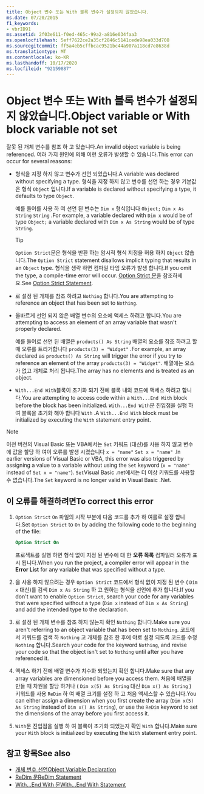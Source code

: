 ```yaml
---
title: Object 변수 또는 With 블록 변수가 설정되지 않았습니다.
ms.date: 07/20/2015
f1_keywords:
- vbrID91
ms.assetid: 2f03e611-f0ed-465c-99a2-a816e034faa3
ms.openlocfilehash: 5eff7622ce2a35cf2846c5141cede98ea033d708
ms.sourcegitcommit: ff5a4eb5cffbcac9521bc44a907a118cd7e8638d
ms.translationtype: MT
ms.contentlocale: ko-KR
ms.lasthandoff: 10/17/2020
ms.locfileid: "92159887"
---
```

# <a name="object-variable-or-with-block-variable-not-set"></a><span data-ttu-id="92c3f-102">Object 변수 또는 With 블록 변수가 설정되지 않았습니다.</span><span class="sxs-lookup"><span data-stu-id="92c3f-102">Object variable or With block variable not set</span></span>

<span data-ttu-id="92c3f-103">잘못 된 개체 변수를 참조 하 고 있습니다.</span><span class="sxs-lookup"><span data-stu-id="92c3f-103">An invalid object variable is being referenced.</span></span> <span data-ttu-id="92c3f-104">여러 가지 원인에 의해 이런 오류가 발생할 수 있습니다.</span><span class="sxs-lookup"><span data-stu-id="92c3f-104">This error can occur for several reasons:</span></span>

- <span data-ttu-id="92c3f-105">형식을 지정 하지 않고 변수가 선언 되었습니다.</span><span class="sxs-lookup"><span data-stu-id="92c3f-105">A variable was declared without specifying a type.</span></span> <span data-ttu-id="92c3f-106">형식을 지정 하지 않고 변수를 선언 하는 경우 기본값은 형식 `Object` 입니다.</span><span class="sxs-lookup"><span data-stu-id="92c3f-106">If a variable is declared without specifying a type, it defaults to type `Object`.</span></span>

    <span data-ttu-id="92c3f-107">예를 들어를 사용 하 여 선언 된 변수는 `Dim x` 형식입니다 `Object;` `Dim x As String` `String` .</span><span class="sxs-lookup"><span data-stu-id="92c3f-107">For example, a variable declared with `Dim x` would be of type `Object;` a variable declared with `Dim x As String` would be of type `String`.</span></span>

    > [!TIP]
    > <span data-ttu-id="92c3f-108">`Option Strict`문은 형식을 반환 하는 암시적 형식 지정을 허용 하지 `Object` 않습니다.</span><span class="sxs-lookup"><span data-stu-id="92c3f-108">The `Option Strict` statement disallows implicit typing that results in an `Object` type.</span></span> <span data-ttu-id="92c3f-109">형식을 생략 하면 컴파일 타임 오류가 발생 합니다.</span><span class="sxs-lookup"><span data-stu-id="92c3f-109">If you omit the type, a compile-time error will occur.</span></span> <span data-ttu-id="92c3f-110">[Option Strict 문](../statements/option-strict-statement.md)을 참조하세요.</span><span class="sxs-lookup"><span data-stu-id="92c3f-110">See [Option Strict Statement](../statements/option-strict-statement.md).</span></span>

- <span data-ttu-id="92c3f-111">로 설정 된 개체를 참조 하려고 `Nothing` 합니다.</span><span class="sxs-lookup"><span data-stu-id="92c3f-111">You are attempting to reference an object that has been set to `Nothing`.</span></span>

- <span data-ttu-id="92c3f-112">올바르게 선언 되지 않은 배열 변수의 요소에 액세스 하려고 합니다.</span><span class="sxs-lookup"><span data-stu-id="92c3f-112">You are attempting to access an element of an array variable that wasn't properly declared.</span></span>

    <span data-ttu-id="92c3f-113">예를 들어로 선언 된 배열은 `products() As String` 배열의 요소를 참조 하려고 할 때 오류를 트리거합니다 `products(3) = "Widget"` .</span><span class="sxs-lookup"><span data-stu-id="92c3f-113">For example, an array declared as `products() As String` will trigger the error if you try to reference an element of the array `products(3) = "Widget"`.</span></span> <span data-ttu-id="92c3f-114">배열에는 요소가 없고 개체로 처리 됩니다.</span><span class="sxs-lookup"><span data-stu-id="92c3f-114">The array has no elements and is treated as an object.</span></span>

- <span data-ttu-id="92c3f-115">`With...End With`블록이 초기화 되기 전에 블록 내의 코드에 액세스 하려고 합니다.</span><span class="sxs-lookup"><span data-stu-id="92c3f-115">You are attempting to access code within a `With...End With` block before the block has been initialized.</span></span>   <span data-ttu-id="92c3f-116">`With...End With`문 진입점을 실행 하 여 블록을 초기화 해야 합니다 `With` .</span><span class="sxs-lookup"><span data-stu-id="92c3f-116">A `With...End With` block must be initialized by executing the `With` statement entry point.</span></span>

> [!NOTE]
> <span data-ttu-id="92c3f-117">이전 버전의 Visual Basic 또는 VBA에서는 `Set` 키워드 (대신)를 사용 하지 않고 변수에 값을 할당 하 여이 오류를 발생 시켰습니다 `x = "name"` `Set x = "name"` .</span><span class="sxs-lookup"><span data-stu-id="92c3f-117">In earlier versions of Visual Basic or VBA, this error was also triggered by assigning a value to a variable without using the `Set` keyword (`x = "name"` instead of `Set x = "name"`).</span></span> <span data-ttu-id="92c3f-118">`Set`Visual Basic .net에서는 더 이상 키워드를 사용할 수 없습니다.</span><span class="sxs-lookup"><span data-stu-id="92c3f-118">The `Set` keyword is no longer valid in Visual Basic .Net.</span></span>

## <a name="to-correct-this-error"></a><span data-ttu-id="92c3f-119">이 오류를 해결하려면</span><span class="sxs-lookup"><span data-stu-id="92c3f-119">To correct this error</span></span>

1. <span data-ttu-id="92c3f-120">`Option Strict` `On` 파일의 시작 부분에 다음 코드를 추가 하 여를로 설정 합니다.</span><span class="sxs-lookup"><span data-stu-id="92c3f-120">Set `Option Strict` to `On` by adding the following code to the beginning of the file:</span></span>

    ```vb
    Option Strict On
    ```

    <span data-ttu-id="92c3f-121">프로젝트를 실행 하면 형식 없이 지정 된 변수에 대 한 **오류 목록** 컴파일러 오류가 표시 됩니다.</span><span class="sxs-lookup"><span data-stu-id="92c3f-121">When you run the project, a compiler error will appear in the **Error List** for any variable that was specified without a type.</span></span>

2. <span data-ttu-id="92c3f-122">을 사용 하지 않으려는 경우 `Option Strict` 코드에서 형식 없이 지정 된 변수 ( `Dim x` 대신)를 검색 `Dim x As String` 하 고 원하는 형식을 선언에 추가 합니다.</span><span class="sxs-lookup"><span data-stu-id="92c3f-122">If you don't want to enable `Option Strict`, search your code for any variables that were specified without a type (`Dim x` instead of `Dim x As String`) and add the intended type to the declaration.</span></span>

3. <span data-ttu-id="92c3f-123">로 설정 된 개체 변수를 참조 하지 않는지 확인 `Nothing` 합니다.</span><span class="sxs-lookup"><span data-stu-id="92c3f-123">Make sure you aren't referring to  an object variable that has been set to `Nothing`.</span></span>  <span data-ttu-id="92c3f-124">코드에서 키워드를 검색 하 `Nothing` 고 개체를 참조 한 후에 야로 설정 되도록 코드를 수정 `Nothing` 합니다.</span><span class="sxs-lookup"><span data-stu-id="92c3f-124">Search your code for the keyword `Nothing`, and revise your code so that the object isn't set to `Nothing` until after you have referenced it.</span></span>

4. <span data-ttu-id="92c3f-125">액세스 하기 전에 배열 변수가 치수화 되었는지 확인 합니다.</span><span class="sxs-lookup"><span data-stu-id="92c3f-125">Make sure that any array  variables are dimensioned before you access them.</span></span> <span data-ttu-id="92c3f-126">처음에 배열을 만들 때 차원을 할당 하거나 ( `Dim x(5) As String` 대신 `Dim x() As String` ) 키워드를 사용 `ReDim` 하 여 배열 크기를 설정 하 고 처음 액세스할 수 있습니다.</span><span class="sxs-lookup"><span data-stu-id="92c3f-126">You can either assign a dimension when you first create the array (`Dim x(5) As String` instead of `Dim x() As String`), or use the `ReDim` keyword to set the dimensions of the array before you first access it.</span></span>

5. <span data-ttu-id="92c3f-127">`With`문 진입점을 실행 하 여 블록이 초기화 되었는지 확인 `With` 합니다.</span><span class="sxs-lookup"><span data-stu-id="92c3f-127">Make sure your `With` block is initialized by executing the `With` statement entry point.</span></span>

## <a name="see-also"></a><span data-ttu-id="92c3f-128">참고 항목</span><span class="sxs-lookup"><span data-stu-id="92c3f-128">See also</span></span>

- [<span data-ttu-id="92c3f-129">개체 변수 선언</span><span class="sxs-lookup"><span data-stu-id="92c3f-129">Object Variable Declaration</span></span>](../../programming-guide/language-features/variables/object-variable-declaration.md)
- [<span data-ttu-id="92c3f-130">ReDim 문</span><span class="sxs-lookup"><span data-stu-id="92c3f-130">ReDim Statement</span></span>](../statements/redim-statement.md)
- [<span data-ttu-id="92c3f-131">With...End With 문</span><span class="sxs-lookup"><span data-stu-id="92c3f-131">With...End With Statement</span></span>](../statements/with-end-with-statement.md)
